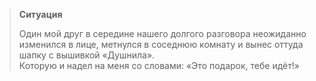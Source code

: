 
> **Ситуация**
>
> Один мой друг в середине нашего долгого разговора неожиданно изменился в лице, метнулся в соседнюю комнату и вынес оттуда шапку с вышивкой «Душнила».\
> Которую и надел на меня со словами: «Это подарок, тебе идёт!»

